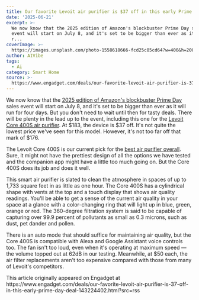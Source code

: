 ```yaml
---
title: Our favorite Levoit air purifier is $37 off in this early Prime Day deal
date: '2025-06-21'
excerpt: >-
  We now know that the 2025 edition of Amazon's blockbuster Prime Day sales
  event will start on July 8, and it's set to be bigger than ever as it will
  r...
coverImage: >-
  https://images.unsplash.com/photo-1558618666-fcd25c85cd64?w=400&h=200&fit=crop&auto=format
author: AIVibe
tags:
  - Ai
category: Smart Home
source: >-
  https://www.engadget.com/deals/our-favorite-levoit-air-purifier-is-37-off-in-this-early-prime-day-deal-143224402.html?src=rss
---
```

<p>We now know that the <a data-i13n="cpos:1;pos:1" href="https://www.engadget.com/big-tech/amazon-prime-day-2025-dates-officially-announced-the-shopping-event-returns-from-july-8-to-11-050449132.html">2025 edition of Amazon's blockbuster Prime Day</a> sales event will start on July 8, and it's set to be bigger than ever as it will run for four days. But you don't need to wait until then for tasty deals. There will be plenty in the lead up to the event, including this one for the <a data-i13n="elm:affiliate_link;sellerN:Amazon;elmt:;cpos:2;pos:1" href="https://shopping.yahoo.com/rdlw?merchantId=66ea567a-c987-4c2e-a2ff-02904efde6ea&amp;itemId=amazon_B08R794ZMX&amp;siteId=us-engadget&amp;pageId=1p-autolink&amp;contentUuid=e70c4fc0-2755-4281-80f0-9d5d2c28deff&amp;featureId=text-link&amp;merchantName=Amazon&amp;linkText=Levoit+Core+400S+air+purifier&amp;custData=eyJzb3VyY2VOYW1lIjoiV2ViLURlc2t0b3AtVmVyaXpvbiIsImxhbmRpbmdVcmwiOiJodHRwczovL3d3dy5hbWF6b24uY29tL0xFVk9JVC1QdXJpZmllci1BbGxlcmdpZXMtQ29yZS00MDBTL2RwL0IwOFI3OTRaTVg_dGFnPWdkZ3QwYy0yMCIsImNvbnRlbnRVdWlkIjoiZTcwYzRmYzAtMjc1NS00MjgxLTgwZjAtOWQ1ZDJjMjhkZWZmIiwib3JpZ2luYWxVcmwiOiJodHRwczovL3d3dy5hbWF6b24uY29tL0xFVk9JVC1QdXJpZmllci1BbGxlcmdpZXMtQ29yZS00MDBTL2RwL0IwOFI3OTRaTVgiLCJkeW5hbWljQ2VudHJhbFRyYWNraW5nSWQiOnRydWUsInNpdGVJZCI6InVzLWVuZ2FkZ2V0IiwicGFnZUlkIjoiMXAtYXV0b2xpbmsiLCJmZWF0dXJlSWQiOiJ0ZXh0LWxpbmsifQ&amp;signature=AQAAAU1TKyoi2Jj0S8GPb7nK24zkiriZlR2z4Yo9NpzjQXNV&amp;gcReferrer=https%3A%2F%2Fwww.amazon.com%2FLEVOIT-Purifier-Allergies-Core-400S%2Fdp%2FB08R794ZMX" class="rapid-with-clickid" data-original-link="https://www.amazon.com/LEVOIT-Purifier-Allergies-Core-400S/dp/B08R794ZMX?th=1">Levoit Core 400S air purifier</a>. At $183, the device is $37 off. It's not quite the lowest price we've seen for this model. However, it's not too far off that mark of $176.</p> 
<p>The Levoit Core 400S is our current pick for the <a data-i13n="cpos:3;pos:1" href="https://www.engadget.com/home/smart-home/best-air-purifier-120040002.html">best air purifier overall</a>. Sure, it might not have the prettiest design of all the options we have tested and the companion app might have a little too much going on. But the Core 400S does its job and does it well.</p> <span id="end-legacy-contents"></span>
<p>
 <core-commerce id="577561af03ff4c2492aa0ee100c4f87b" data-type="product-list" data-original-url="https://www.amazon.com/LEVOIT-Purifier-Allergies-Core-400S/dp/B08R794ZMX?th=1"></core-commerce></p> 
<p>This smart air purifier is slated to clean the atmosphere in spaces of up to 1,733 square feet in as little as one hour. The Core 400S has a cylindrical shape with vents at the top and a touch display that shows air quality readings. You'll be able to get a sense of the current air quality in your space at a glance with a color-changing ring that will light up in blue, green, orange or red. The 360-degree filtration system is said to be capable of capturing over 99.9 percent of pollutants as small as 0.3 microns, such as dust, pet dander and pollen.</p> 
<p>There is an auto mode that should suffice for maintaining air quality, but the Core 400S is compatible with Alexa and Google Assistant voice controls too. The fan isn't too loud, even when it's operating at maximum speed — the volume topped out at 62dB in our testing. Meanwhile, at $50 each, the air filter replacements aren't too expensive compared with those from many of Levoit's competitors.</p>This article originally appeared on Engadget at https://www.engadget.com/deals/our-favorite-levoit-air-purifier-is-37-off-in-this-early-prime-day-deal-143224402.html?src=rss
